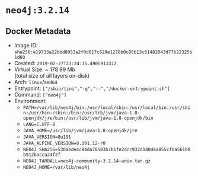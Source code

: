 # `neo4j:3.2.14`

## Docker Metadata

- Image ID: `sha256:e19733a22bbd8953a2f0d617c629e1278b0c88b13c61482043d77b22325b1d60`
- Created: `2019-02-27T23:24:15.490591337Z`
- Virtual Size: ~ 178.99 Mb  
  (total size of all layers on-disk)
- Arch: `linux`/`amd64`
- Entrypoint: `["/sbin/tini","-g","--","/docker-entrypoint.sh"]`
- Command: `["neo4j"]`
- Environment:
  - `PATH=/var/lib/neo4j/bin:/usr/local/sbin:/usr/local/bin:/usr/sbin:/usr/bin:/sbin:/bin:/usr/lib/jvm/java-1.8-openjdk/jre/bin:/usr/lib/jvm/java-1.8-openjdk/bin`
  - `LANG=C.UTF-8`
  - `JAVA_HOME=/usr/lib/jvm/java-1.8-openjdk/jre`
  - `JAVA_VERSION=8u191`
  - `JAVA_ALPINE_VERSION=8.191.12-r0`
  - `NEO4J_SHA256=530abde4c84da78503b7b1fe2dcc932d14048a855cf6a561b8b912bacca24f2f`
  - `NEO4J_TARBALL=neo4j-community-3.2.14-unix.tar.gz`
  - `NEO4J_HOME=/var/lib/neo4j`
